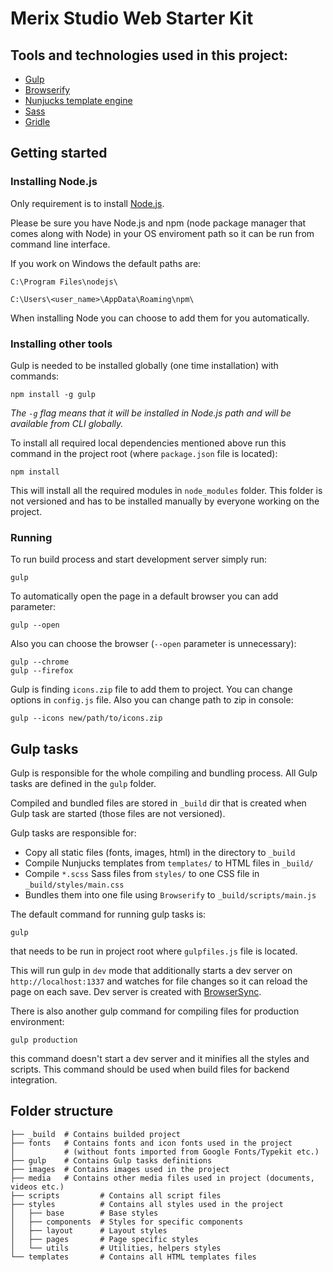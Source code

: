 # Merix Studio Web Starter Kit

## Tools and technologies used in this project:

- [Gulp](http://gulpjs.com/)
- [Browserify](http://browserify.org/)
- [Nunjucks template engine](https://mozilla.github.io/nunjucks/)
- [Sass](http://sass-lang.com/)
- [Gridle](http://gridle.org/)

## Getting started

### Installing Node.js

Only requirement is to install [Node.js](https://nodejs.org/).

Please be sure you have Node.js and npm (node package manager that comes along with Node) in your OS enviroment path so it can be run from command line interface.

If you work on Windows the default paths are:

`C:\Program Files\nodejs\`

`C:\Users\<user_name>\AppData\Roaming\npm\`

When installing Node you can choose to add them for you automatically.

### Installing other tools

Gulp is needed to be installed globally (one time installation) with commands:

```
npm install -g gulp
```

_The `-g` flag means that it will be installed in Node.js path and will be available from CLI globally._

To install all required local dependencies mentioned above run this command in the project root (where `package.json` file is located):

```
npm install
```

This will install all the required modules in `node_modules` folder. This folder is not versioned and has to be installed manually by everyone working on the project.

### Running

To run build process and start development server simply run:

```
gulp
```

To automatically open the page in a default browser you can add parameter:

```
gulp --open
```

Also you can choose the browser (`--open` parameter is unnecessary):

```
gulp --chrome
gulp --firefox
```

Gulp is finding `icons.zip` file to add them to project. You can change options in `config.js` file. Also you can change path to zip in console:

```
gulp --icons new/path/to/icons.zip
```

## Gulp tasks

Gulp is responsible for the whole compiling and bundling process. All Gulp tasks are defined in the `gulp` folder.

Compiled and bundled files are stored in `_build` dir that is created when Gulp task are started (those files are not versioned).

Gulp tasks are responsible for:

- Copy all static files (fonts, images, html) in the directory to `_build`
- Compile Nunjucks templates from `templates/` to HTML files in `_build/`
- Compile `*.scss` Sass files from `styles/` to one CSS file in `_build/styles/main.css`
- Bundles them into one file using `Browserify` to `_build/scripts/main.js`

The default command for running gulp tasks is:

```
gulp
```

that needs to be run in project root where `gulpfiles.js` file is located.

This will run gulp in `dev` mode that additionally starts a dev server on `http://localhost:1337` and watches for file changes so it can reload the page on each save. Dev server is created with [BrowserSync](https://www.browsersync.io/).

There is also another gulp command for compiling files for production environment:

```
gulp production
```

this command doesn't start a dev server and it minifies all the styles and scripts. This command should be used when build files for backend integration.

## Folder structure

```
├── _build  # Contains builded project
├── fonts   # Contains fonts and icon fonts used in the project
│           # (without fonts imported from Google Fonts/Typekit etc.)
├── gulp    # Contains Gulp tasks definitions
├── images  # Contains images used in the project
├── media   # Contains other media files used in project (documents, videos etc.)
├── scripts         # Contains all script files
├── styles          # Contains all styles used in the project
│   ├── base        # Base styles
│   ├── components  # Styles for specific components
│   ├── layout      # Layout styles
│   ├── pages       # Page specific styles
│   └── utils       # Utilities, helpers styles
└── templates       # Contains all HTML templates files
```